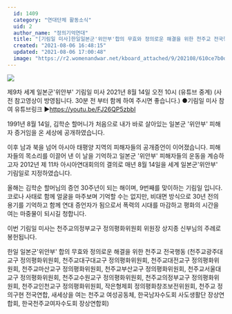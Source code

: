 ```yaml
---
  id: 1409
  category: "연대단체 활동소식"
  uid: 2
  author_name: "정의기억연대"
  title: "[기림일 미사]한일일본군'위안부'합의 무효와 정의로운 해결을 위한 천주교 전국행동_제9차 세계일본군'위안부' 기림일 미사 소식"
  created: "2021-08-06 16:48:15"
  updated: "2021-08-06 17:00:48"
  image: "https://r2.womenandwar.net/kboard_attached/9/202108/610ce7b0dc5085127047.jpg"
---
```

![](https://r2.womenandwar.net/kboard_attached/9/202108/610ce7b0dc5085127047.jpg)

제9차 세계 일본군'위안부' 기림일 미사
2021년 8월 14일 오전 10시 (유튜브 중계)
(사전 참고영상이 방영됩니다. 30분 전 부터 함께 하여 주시면 좋습니다.)
●기림일 미사 참여 유튜브링크 ▶https://youtu.be/FJ26QP5zbbI

1991년 8월 14일, 
김학순 할머니가 처음으로 내가 바로 살아있는 일본군 '위안부' 피해자 증거임을 온 세상에 공개하였습니다. 

이후 남과 북을 넘어 아시아 태평양 지역의 피해자들의 공개증언이 이어졌습니다. 피해자들의 목소리를 이끌어 낸 이 날을 기억하고 일본군 '위안부' 피해자들의 운동을 계승하고자 2012년 제 11차 아시아연대회의의 결의로 매년 8월 14일을 세계 일본군'위안부' 기림일로 지정하였습니다. 

올해는 김학순 할머님의 증언 30주년이 되는 해이며, 9번째를 맞이하는 기림일 입니다. 코로나 사태로 함께 얼굴을 마주보며 기억할 수는 없지만, 비대면 방식으로 30년 전의 용기를 기억하고 함께 연대 증언자가 됨으로서 폭력의 시대를 마감하고 평화의 시간을 여는 마중물이 되시길 청합니다. 

이번 기림일 미사는 천주교의정부교구 정의평화위원회 위원장 상지종 신부님의 주례로 봉헌됩니다.

한일 일본군'위안부' 합의 무효와 정의로운 해결을 위한 천주교 전국행동
(천주교광주대교구 정의평화위원회, 천주교대구대교구 정의평화위원회, 천주교대전교구 정의평화위원회, 천주교마산교구 정의평화위원회, 천주교부산교구 정의평화위원회, 천주교서울대교구 정의평화위원회, 천주교수원교구 정의평화위원회, 천주교의정부교구 정의평화위원회, 천주교인천교구 정의평화위원회, 작은형제회 정의평화창조보전위원회, 천주교 정의구현 전국연합, 새세상을 여는 천주교 여성공동체, 한국남자수도회 사도생활단 장상연합회, 한국천주교여자수도회 장상연합회)